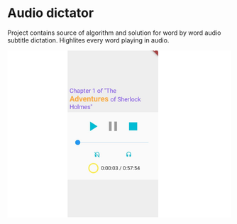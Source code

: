 # Audio dictator

Project contains source of algorithm and solution for word by word audio subtitle dictation. Highlites every word playing in audio.

![screenshot01](/assets/screenshot.png)